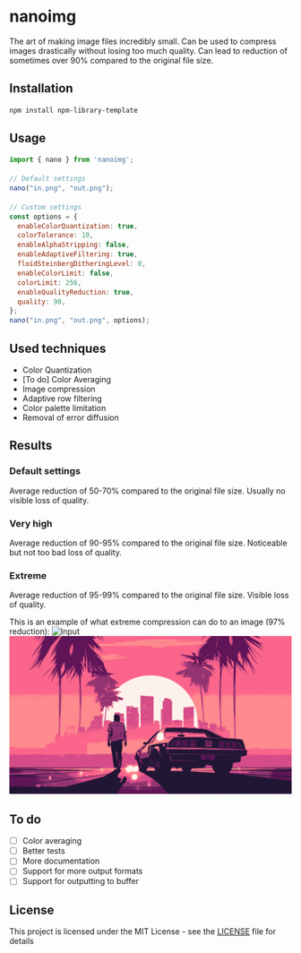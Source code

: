 # nanoimg
The art of making image files incredibly small.
Can be used to compress images drastically without losing too much quality. Can lead to reduction of sometimes over 90% compared to the original file size.

## Installation
```bash
npm install npm-library-template
```

## Usage
```javascript
import { nano } from 'nanoimg';

// Default settings
nano("in.png", "out.png");

// Custom settings
const options = {
  enableColorQuantization: true,
  colorTolerance: 10,
  enableAlphaStripping: false,
  enableAdaptiveFiltering: true,
  floidSteinbergDitheringLevel: 0,
  enableColorLimit: false,
  colorLimit: 256,
  enableQualityReduction: true,
  quality: 90,
};
nano("in.png", "out.png", options);
```

## Used techniques
 - Color Quantization
 - [To do] Color Averaging
 - Image compression
 - Adaptive row filtering
 - Color palette limitation
 - Removal of error diffusion

## Results

### Default settings
Average reduction of 50-70% compared to the original file size.
Usually no visible loss of quality.

### Very high
Average reduction of 90-95% compared to the original file size.
Noticeable but not too bad loss of quality.

### Extreme
Average reduction of 95-99% compared to the original file size.
Visible loss of quality.

This is an example of what extreme compression can do to an image (97% reduction):
![Input](examples/in.png)
![Output](examples/out.png)

## To do
 - [ ] Color averaging
 - [ ] Better tests
 - [ ] More documentation
 - [ ] Support for more output formats
 - [ ] Support for outputting to buffer

## License
This project is licensed under the MIT License - see the [LICENSE](LICENSE) file for details
